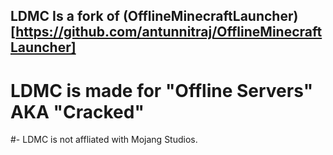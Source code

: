 ## LDMC Is a fork of (OfflineMinecraftLauncher)[https://github.com/antunnitraj/OfflineMinecraftLauncher]
# LDMC is made for "Offline Servers" AKA "Cracked"
#- LDMC is not affliated with Mojang Studios.
